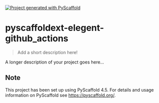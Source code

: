 <!-- These are examples of badges you might want to add to your README:
     please update the URLs accordingly

[![Built Status](https://api.cirrus-ci.com/github/<USER>/pyscaffoldext-elegent-github_actions.svg?branch=main)](https://cirrus-ci.com/github/<USER>/pyscaffoldext-elegent-github_actions)
[![ReadTheDocs](https://readthedocs.org/projects/pyscaffoldext-elegent-github_actions/badge/?version=latest)](https://pyscaffoldext-elegent-github_actions.readthedocs.io/en/stable/)
[![Coveralls](https://img.shields.io/coveralls/github/<USER>/pyscaffoldext-elegent-github_actions/main.svg)](https://coveralls.io/r/<USER>/pyscaffoldext-elegent-github_actions)
[![PyPI-Server](https://img.shields.io/pypi/v/pyscaffoldext-elegent-github_actions.svg)](https://pypi.org/project/pyscaffoldext-elegent-github_actions/)
[![Conda-Forge](https://img.shields.io/conda/vn/conda-forge/pyscaffoldext-elegent-github_actions.svg)](https://anaconda.org/conda-forge/pyscaffoldext-elegent-github_actions)
[![Monthly Downloads](https://pepy.tech/badge/pyscaffoldext-elegent-github_actions/month)](https://pepy.tech/project/pyscaffoldext-elegent-github_actions)
[![Twitter](https://img.shields.io/twitter/url/http/shields.io.svg?style=social&label=Twitter)](https://twitter.com/pyscaffoldext-elegent-github_actions)
-->

[![Project generated with PyScaffold](https://img.shields.io/badge/-PyScaffold-005CA0?logo=pyscaffold)](https://pyscaffold.org/)

# pyscaffoldext-elegent-github_actions

> Add a short description here!

A longer description of your project goes here...


<!-- pyscaffold-notes -->

## Note

This project has been set up using PyScaffold 4.5. For details and usage
information on PyScaffold see https://pyscaffold.org/.
